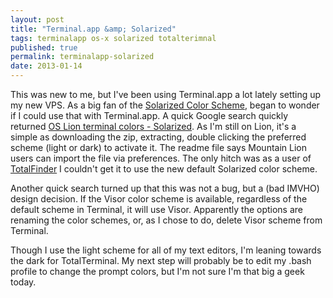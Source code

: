 ```yaml
---
layout: post
title: "Terminal.app &amp; Solarized"
tags: terminalapp os-x solarized totalterimnal
published: true
permalink: terminalapp-solarized
date: 2013-01-14
---
```


This was new to me, but I've been using Terminal.app a lot lately setting up my new VPS. As a big fan of the [Solarized Color Scheme][solarized], began to wonder if I could use that with Terminal.app. A quick Google search quickly returned [OS Lion terminal colors - Solarized][tomislav]. As I'm still on Lion, it's a simple as downloading the zip, extracting, double clicking the preferred scheme (light or dark) to activate it. The readme file says Mountain Lion users can import the file via preferences. The only hitch was as a user of [TotalFinder][binaryage] I couldn't get it to use the new default Solarized color scheme.

Another quick search turned up that this was not a bug, but a (bad IMVHO) design decision. If the Visor color scheme is available, regardless of the default scheme in Terminal, it will use Visor. Apparently the options are renaming the color schemes, or, as I chose to do, delete Visor scheme from Terminal.

Though I use the light scheme for all of my text editors, I'm leaning towards the dark for TotalTerminal. My next step will probably be to edit my .bash profile to change the prompt colors, but I'm not sure I'm that big a geek today.

[binaryage]: http://totalfinder.binaryage.com
[solarized]: http://ethanschoonover.com/solarized
[tomislav]: https://github.com/tomislav/osx-lion-terminal.app-colors-solarized

